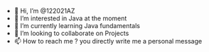- 👋 Hi, I’m @122021AZ
- 👀 I’m interested in Java at the moment
- 🌱 I’m currently learning Java fundamentals
- 💞️ I’m looking to collaborate on Projects
- 📫 How to reach me ? you directly write me a personal message

<!---
122021AZ/122021AZ is a ✨ special ✨ repository because its `README.md` (this file) appears on your GitHub profile.
You can click the Preview link to take a look at your changes.
--->
